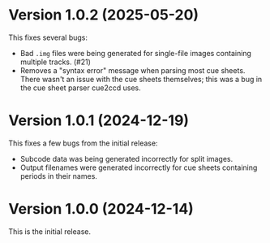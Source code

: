 # Version 1.0.2 (2025-05-20)

This fixes several bugs:

* Bad `.img` files were being generated for single-file images containing multiple tracks. (#21)
* Removes a "syntax error" message when parsing most cue sheets. There wasn't an issue with the cue sheets themselves; this was a bug in the cue sheet parser cue2ccd uses.

# Version 1.0.1 (2024-12-19)

This fixes a few bugs from the initial release:

* Subcode data was being generated incorrectly for split images.
* Output filenames were generated incorrectly for cue sheets containing periods in their names.

# Version 1.0.0 (2024-12-14)

This is the initial release.
